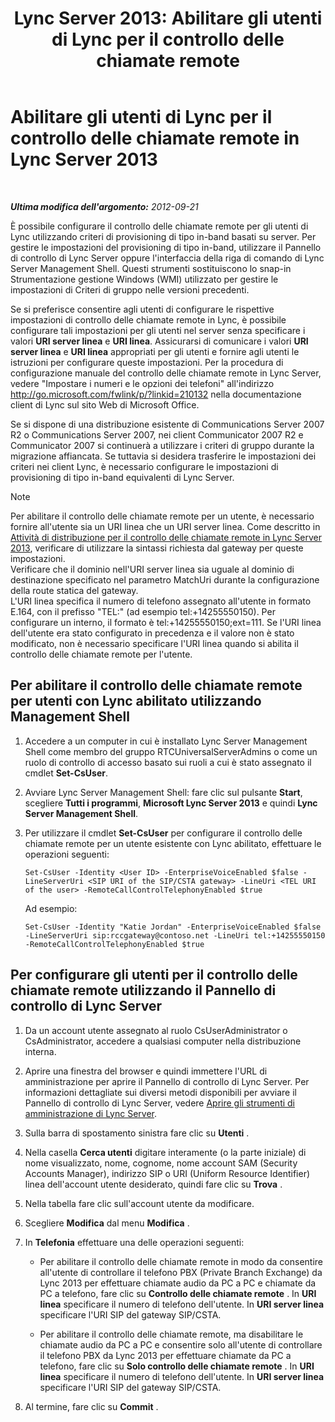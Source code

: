 ﻿---
title: 'Lync Server 2013: Abilitare gli utenti di Lync per il controllo delle chiamate remote'
TOCTitle: Abilitare gli utenti di Lync per il controllo delle chiamate remote
ms:assetid: f39bc10d-034c-4875-a0b8-554e1109e7e6
ms:mtpsurl: https://technet.microsoft.com/it-it/library/Gg615048(v=OCS.15)
ms:contentKeyID: 49302449
ms.date: 08/24/2015
mtps_version: v=OCS.15
ms.translationtype: HT
---

# Abilitare gli utenti di Lync per il controllo delle chiamate remote in Lync Server 2013

 

_**Ultima modifica dell'argomento:** 2012-09-21_

È possibile configurare il controllo delle chiamate remote per gli utenti di Lync utilizzando criteri di provisioning di tipo in-band basati su server. Per gestire le impostazioni del provisioning di tipo in-band, utilizzare il Pannello di controllo di Lync Server oppure l'interfaccia della riga di comando di Lync Server Management Shell. Questi strumenti sostituiscono lo snap-in Strumentazione gestione Windows (WMI) utilizzato per gestire le impostazioni di Criteri di gruppo nelle versioni precedenti.

Se si preferisce consentire agli utenti di configurare le rispettive impostazioni di controllo delle chiamate remote in Lync, è possibile configurare tali impostazioni per gli utenti nel server senza specificare i valori **URI server linea** e **URI linea**. Assicurarsi di comunicare i valori **URI server linea** e **URI linea** appropriati per gli utenti e fornire agli utenti le istruzioni per configurare queste impostazioni. Per la procedura di configurazione manuale del controllo delle chiamate remote in Lync Server, vedere "Impostare i numeri e le opzioni dei telefoni" all'indirizzo <http://go.microsoft.com/fwlink/p/?linkid=210132> nella documentazione client di Lync sul sito Web di Microsoft Office.

Se si dispone di una distribuzione esistente di Communications Server 2007 R2 o Communications Server 2007, nei client Communicator 2007 R2 e Communicator 2007 si continuerà a utilizzare i criteri di gruppo durante la migrazione affiancata. Se tuttavia si desidera trasferire le impostazioni dei criteri nei client Lync, è necessario configurare le impostazioni di provisioning di tipo in-band equivalenti di Lync Server.


> [!NOTE]
> Per abilitare il controllo delle chiamate remote per un utente, è necessario fornire all'utente sia un URI linea che un URI server linea. Come descritto in <A href="lync-server-2013-deployment-tasks-for-remote-call-control.md">Attività di distribuzione per il controllo delle chiamate remote in Lync Server 2013</A>, verificare di utilizzare la sintassi richiesta dal gateway per queste impostazioni.<BR>Verificare che il dominio nell'URI server linea sia uguale al dominio di destinazione specificato nel parametro MatchUri durante la configurazione della route statica del gateway.<BR>L'URI linea specifica il numero di telefono assegnato all'utente in formato E.164, con il prefisso "TEL:" (ad esempio tel:+14255550150). Per configurare un interno, il formato è tel:+14255550150;ext=111. Se l'URI linea dell'utente era stato configurato in precedenza e il valore non è stato modificato, non è necessario specificare l'URI linea quando si abilita il controllo delle chiamate remote per l'utente.



## Per abilitare il controllo delle chiamate remote per utenti con Lync abilitato utilizzando Management Shell

1.  Accedere a un computer in cui è installato Lync Server Management Shell come membro del gruppo RTCUniversalServerAdmins o come un ruolo di controllo di accesso basato sui ruoli a cui è stato assegnato il cmdlet **Set-CsUser**.

2.  Avviare Lync Server Management Shell: fare clic sul pulsante **Start**, scegliere **Tutti i programmi**, **Microsoft Lync Server 2013** e quindi **Lync Server Management Shell**.

3.  Per utilizzare il cmdlet **Set-CsUser** per configurare il controllo delle chiamate remote per un utente esistente con Lync abilitato, effettuare le operazioni seguenti:
    
        Set-CsUser -Identity <User ID> -EnterpriseVoiceEnabled $false -LineServerUri <SIP URI of the SIP/CSTA gateway> -LineUri <TEL URI of the user> -RemoteCallControlTelephonyEnabled $true
    
    Ad esempio:
    
        Set-CsUser -Identity "Katie Jordan" -EnterpriseVoiceEnabled $false -LineServerUri sip:rccgateway@contoso.net -LineUri tel:+14255550150 -RemoteCallControlTelephonyEnabled $true

## Per configurare gli utenti per il controllo delle chiamate remote utilizzando il Pannello di controllo di Lync Server

1.  Da un account utente assegnato al ruolo CsUserAdministrator o CsAdministrator, accedere a qualsiasi computer nella distribuzione interna.

2.  Aprire una finestra del browser e quindi immettere l'URL di amministrazione per aprire il Pannello di controllo di Lync Server. Per informazioni dettagliate sui diversi metodi disponibili per avviare il Pannello di controllo di Lync Server, vedere [Aprire gli strumenti di amministrazione di Lync Server](lync-server-2013-open-lync-server-administrative-tools.md).

3.  Sulla barra di spostamento sinistra fare clic su **Utenti** .

4.  Nella casella **Cerca utenti** digitare interamente (o la parte iniziale) di nome visualizzato, nome, cognome, nome account SAM (Security Accounts Manager), indirizzo SIP o URI (Uniform Resource Identifier) linea dell'account utente desiderato, quindi fare clic su **Trova** .

5.  Nella tabella fare clic sull'account utente da modificare.

6.  Scegliere **Modifica** dal menu **Modifica** .

7.  In **Telefonia** effettuare una delle operazioni seguenti:
    
      - Per abilitare il controllo delle chiamate remote in modo da consentire all'utente di controllare il telefono PBX (Private Branch Exchange) da Lync 2013 per effettuare chiamate audio da PC a PC e chiamate da PC a telefono, fare clic su **Controllo delle chiamate remote** . In **URI linea** specificare il numero di telefono dell'utente. In **URI server linea** specificare l'URI SIP del gateway SIP/CSTA.
    
      - Per abilitare il controllo delle chiamate remote, ma disabilitare le chiamate audio da PC a PC e consentire solo all'utente di controllare il telefono PBX da Lync 2013 per effettuare chiamate da PC a telefono, fare clic su **Solo controllo delle chiamate remote** . In **URI linea** specificare il numero di telefono dell'utente. In **URI server linea** specificare l'URI SIP del gateway SIP/CSTA.

8.  Al termine, fare clic su **Commit** .


